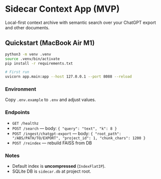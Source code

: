 
# Sidecar Context App (MVP)

Local-first context archive with semantic search over your ChatGPT export and other documents.

## Quickstart (MacBook Air M1)

```bash
python3 -m venv .venv
source .venv/bin/activate
pip install -r requirements.txt

# First run
uvicorn app.main:app --host 127.0.0.1 --port 8088 --reload
```

### Environment
Copy `.env.example` to `.env` and adjust values.

### Endpoints
- `GET /healthz`
- `POST /search` — body: `{ "query": "text", "k": 8 }`
- `POST /ingest/chatgpt-export` — body: `{ "root_path": "/ABS/PATH/TO/EXPORT", "project_id": 1, "chunk_chars": 1200 }`
- `POST /reindex` — rebuild FAISS from DB

### Notes
- Default index is **uncompressed** (`IndexFlatIP`).
- SQLite DB is `sidecar.db` at project root.
